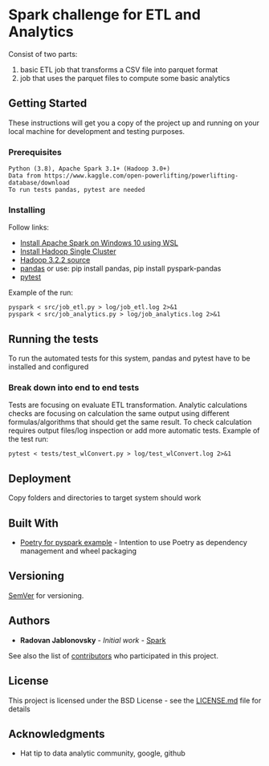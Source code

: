 # Spark challenge for ETL and Analytics

Consist of two parts:
1) basic ETL job that transforms a CSV file into parquet format
2) job that uses the parquet files to compute some basic analytics

## Getting Started

These instructions will get you a copy of the project up and running on your local machine for development and testing purposes.

### Prerequisites

```
Python (3.8), Apache Spark 3.1+ (Hadoop 3.0+)
Data from https://www.kaggle.com/open-powerlifting/powerlifting-database/download
To run tests pandas, pytest are needed
```

### Installing

Follow links:
* [Install Apache Spark on Windows 10 using WSL](https://kontext.tech/column/spark/311/apache-spark-243-installation-on-windows-10-using-windows-subsystem-for-linux)
* [Install Hadoop Single Cluster](https://hadoop.apache.org/docs/stable/hadoop-project-dist/hadoop-common/SingleCluster.html)
* [Hadoop 3.2.2 source](https://hadoop.apache.org/release/3.2.2.html)
* [pandas](https://pandas.pydata.org/pandas-docs/stable/getting_started/install.html) or use: pip install pandas, pip install pyspark-pandas
* [pytest](https://docs.pytest.org/en/6.2.x/getting-started.html)

Example of the run:
```
pyspark < src/job_etl.py > log/job_etl.log 2>&1
pyspark < src/job_analytics.py > log/job_analytics.log 2>&1
```

## Running the tests

To run the automated tests for this system, pandas and pytest have to be installed and configured

### Break down into end to end tests

Tests are focusing on evaluate ETL transformation. Analytic calculations checks are focusing on calculation the same output using different formulas/algorithms that should get the same result. To check calculation requires output files/log inspection or add more automatic tests. Example of the test run:

```
pytest < tests/test_wlConvert.py > log/test_wlConvert.log 2>&1
```

## Deployment

Copy folders and directories to target system should work

## Built With

* [Poetry for pyspark example](https://github.com/MrPowers/angelou) - Intention to use Poetry as dependency management and wheel packaging

## Versioning

[SemVer](http://semver.org/) for versioning.

## Authors

* **Radovan Jablonovsky** - *Initial work* - [Spark](https://github.com/rjablonovsky/spark)

See also the list of [contributors](https://github.com/rjablonovsky/spark/contributors) who participated in this project.

## License

This project is licensed under the BSD License - see the [LICENSE.md](LICENSE.md) file for details

## Acknowledgments

* Hat tip to data analytic community, google, github

